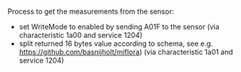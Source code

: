 Process to get the measurements from the sensor:

- set WriteMode to enabled by sending A01F to the sensor (via characteristic 1a00 and service 1204)
- split returned 16 bytes value according to schema, see e.g. https://github.com/basnijholt/miflora) (via characteristic 1a01 and service 1204)
